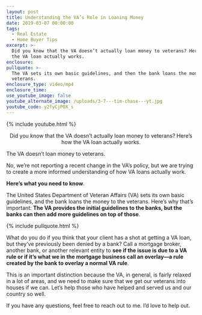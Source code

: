 ```yaml
---
layout: post
title: Understanding the VA’s Role in Loaning Money
date: 2019-03-07 00:00:00
tags:
  - Real Estate
  - Home Buyer Tips
excerpt: >-
  Did you know that the VA doesn’t actually loan money to veterans? Here’s how
  the VA loan actually works.
enclosure:
pullquote: >-
  The VA sets its own basic guidelines, and then the bank loans the money to the
  veterans.
enclosure_type: video/mp4
enclosure_time:
use_youtube_image: false
youtube_alternate_image: /uploads/3-7---tim-chase---yt.jpg
youtube_code: y2fyCjPOX_s
---
```


{% include youtube.html %}

<center>Did you know that the VA doesn’t actually loan money to veterans? Here’s how the VA loan actually works.</center>

The VA doesn’t loan money to veterans.&nbsp;

No, we’re not reporting a recent change in the VA’s policy, but we are trying to create a more informed understanding of how VA loans actually work.&nbsp;

**Here’s what you need to know**.

The United States Department of Veteran Affairs (VA) sets its own basic guidelines, and the bank loans the money to the veterans. Here’s why that’s important: **The VA provides the initial guidelines to the banks, but the banks can then add more guidelines on top of those**.

{% include pullquote.html %}

What do you do if you think that your client has a shot at getting a VA loan, but they’ve previously been denied by a bank? Call a mortgage broker, another bank, or another relevant entity to **see if the issue is due to a VA rule or if it’s what we in the mortgage business call an overlay—a rule created by the bank to overlay a normal VA rule**.

This is an important distinction because the VA, in general, is fairly relaxed in a lot of areas, and we need to make sure that we get our veterans into houses if we can. Let’s help those who have helped and served us and our country so well.

If you have any questions, feel free to reach out to me. I’d love to help out.